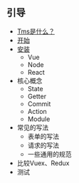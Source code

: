 ## 引导
- [Tms是什么？](./what-is-tms.md)
- [开始](./start.md)
- [安装](./install.md)
    - Vue
    - Node
    - React
- 核心概念
    - State
    - Getter
    - Commit
    - Action
    - Module
- 常见的写法
    - 表单的写法
    - 请求的写法
    - 一些通用的规范
- 比较Vuex、Redux
- 测试